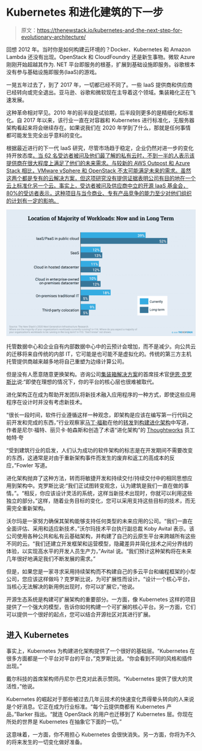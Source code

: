 # Kubernetes 和进化建筑的下一步

> 原文：<https://thenewstack.io/kubernetes-and-the-next-step-for-evolutionary-architecture/>

回想 2012 年。当时你是如何构建云环境的？Docker、Kubernetes 和 Amazon Lambda 还没有出现。OpenStack 和 CloudFoundry 还是新生事物。微软 Azure 刚刚开始超越其作为. NET 平台即服务的根基，扩展到基础设施即服务。谷歌根本没有参与基础设施即服务(IaaS)的游戏。

一晃五年过去了，到了 2017 年，一切都已经不同了。一些 IaaS 提供商和供应商已经转向或完全退出。亚马逊、谷歌和微软现在主导着这个领域。集装箱化正在飞速发展。

这种革命相对罕见。2010 年的前半段是试验期，后半段则更多的是精细化和标准化。自 2017 年以来，该行业一直在对容器和 Kubernetes 进行标准化，无服务器架构看起来将会继续存在。如果说我们在 2020 年学到了什么，那就是任何事情都可能发生完全出乎意料的变化。

根据最近进行的下一代 IaaS 研究，尽管市场趋于稳定，企业仍然对进一步的变化持开放态度[。当 62 名受访者被问及他们最了解的私有云时，不到一半的人表示该提供商在很大程度上满足了他们的未来需求。与较新的 AWS Outpost 和 Azure Stack 相比，VMware vSphere 和 OpenStack 不太可能满足未来的需求。虽然这两个都是专有的云解决方案，但这项研究没有提供证据表明公司有目的地在一个云上标准化另一个云。事实上，受访者被问及供应商中立的开源 IaaS 基金会，80%的受访者表示，这种项目与当今商业、专有产品竞争的能力至少对他们组织的计划有一定的影响。](https://thenewstack.io/cloud-architects-edge-multicloud-and-workload-portability-not-top-priorities/)

![](img/1ee2b6721ada657dd630029f2a2055c6.png)

托管数据中心和企业自有内部数据中心中的云预计会增加，而不是减少。向公共云的迁移将来自传统的内部 IT，它可能是也可能不是虚拟化的。传统的第三方主机托管提供商越来越多地将自己重塑为边缘计算公司。

但是没有人愿意随意更换架构。咨询公司[集装箱解决方案](https://www.container-solutions.com/)的首席技术官[伊恩·克罗斯比](https://twitter.com/iandcrosby)说:“即使在理想的情况下，你的平台的核心层也很难被取代。

进化架构正在成为帮助开发团队将新技术融入应用程序的一种方式，即使这些应用程序在设计时并没有考虑新技术。

“很长一段时间，软件行业遵循这样一种观念，即架构是应该在编写第一行代码之前开发和完成的东西，”行业观察家[马丁·福勒](https://martinfowler.com/)在他的[转发](https://martinfowler.com/articles/evo-arch-forward.html)到[构建进化架构](https://www.amazon.com/Building-Evolutionary-Architectures-Support-Constant/dp/1491986360)中写道，作者是尼尔·福特、丽贝卡·帕森斯和创造了术语“进化架构”的 [Thoughtworks](https://www.thoughtworks.com/) 员工帕特·夸

“受到建筑行业的启发，人们认为成功的软件架构的标志是在开发期间不需要改变的东西，这通常是对由于重新架构事件而发生的废弃和返工的高成本的反应，”Fowler 写道。

进化架构抛弃了这种方法，转而将敏捷开发和持续交付/持续交付中的相同思想应用到架构中。克罗斯比说:“我们正试图转变观念，认为建筑是我们一直在做的事情。”。“相反，你应该设计灵活的系统，这样当新技术出现时，你就可以利用这些独立的部分。”这样，随着业务目标的变化，您可以采用支持这些目标的技术，而无需完全重新架构。

沃尔玛是一家努力确保其架构能够支持任何类型的未来应用的公司。“我们一直在全面评估、采用和适应新技术，”沃尔玛技术平台执行副总裁 Koby Avital 表示。该公司使用各种公共和私有云基础架构，并构建了自己的云原生平台来跨越所有这些不同的云。“我们还建立开发框架和运营模型，隐藏差异并简化技术之间分界线的体验，以实现高水平的开发人员生产力，”Avital 说。“我们预计这种架构将在未来几年很好地满足我们不断发展的需求。”

但是，如果您是一家寻求采用持续架构而不构建自己的多云平台和编程框架的小型公司，您应该这样做吗？克罗斯比说，为可扩展性而设计。“设计一个核心平台，当核心无法解决的新用例出现时，你可以扩展它，”他说。

开源生态系统是构建可扩展架构的重要部分。一方面，像 Kubernetes 这样的项目提供了一个强大的模型，告诉你如何构建一个可扩展的核心平台。另一方面，它们可以提供一个很好的起点，您可以结合开源社区对其进行扩展。

## 进入 Kubernetes

事实上，Kubernetes 为构建进化架构提供了一个很好的基础层。“Kubernetes 在很多方面都是一个平台对平台的平台，”克罗斯比说。“你会看到不同的风格和插件出现。”

戴尔科技的首席架构师丹尼尔·巴克对此表示赞同。“Kubernetes 提供了很大的灵活性，”他说。

Kubernetes 的崛起对于那些被过去几年云技术的快速变化弄得晕头转向的人来说是个好消息。它正在成为行业标准。“每个云提供商都有 Kubernetes 产品，”Barker 指出。“就连 OpenStack 的用户也迁移到了 Kubernetes 层。你现在所处的世界是 Kubernetes 在抽象它下面的一切。”

这意味着，一方面，你不用担心 Kubernetes 会很快消失。另一方面，你将为不久的将来发生的一切变化做好准备。

<svg xmlns:xlink="http://www.w3.org/1999/xlink" viewBox="0 0 68 31" version="1.1"><title>Group</title> <desc>Created with Sketch.</desc></svg>